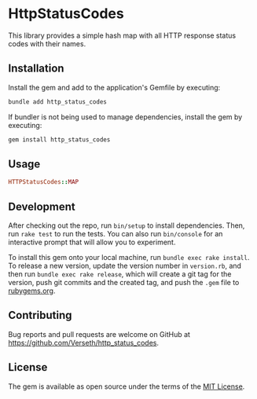 # HttpStatusCodes

This library provides a simple hash map with all HTTP response status codes with their names.

## Installation

Install the gem and add to the application's Gemfile by executing:

```bash
bundle add http_status_codes
```

If bundler is not being used to manage dependencies, install the gem by executing:

```bash
gem install http_status_codes
```

## Usage

```rb
HTTPStatusCodes::MAP
```

## Development

After checking out the repo, run `bin/setup` to install dependencies. Then, run `rake test` to run the tests. You can also run `bin/console` for an interactive prompt that will allow you to experiment.

To install this gem onto your local machine, run `bundle exec rake install`. To release a new version, update the version number in `version.rb`, and then run `bundle exec rake release`, which will create a git tag for the version, push git commits and the created tag, and push the `.gem` file to [rubygems.org](https://rubygems.org).

## Contributing

Bug reports and pull requests are welcome on GitHub at https://github.com/Verseth/http_status_codes.

## License

The gem is available as open source under the terms of the [MIT License](https://opensource.org/licenses/MIT).
